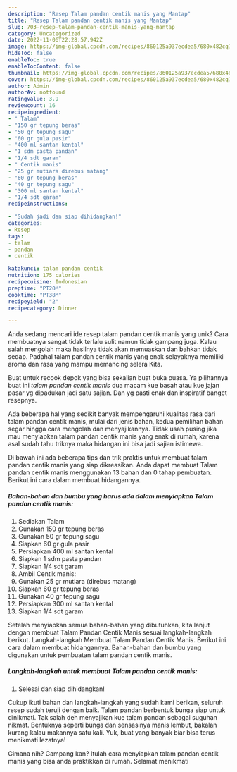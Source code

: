 ```yaml
---
description: "Resep Talam pandan centik manis yang Mantap"
title: "Resep Talam pandan centik manis yang Mantap"
slug: 703-resep-talam-pandan-centik-manis-yang-mantap
category: Uncategorized
date: 2022-11-06T22:28:57.942Z
image: https://img-global.cpcdn.com/recipes/860125a937ecdea5/680x482cq70/talam-pandan-centik-manis-foto-resep-utama.jpg
hideToc: false
enableToc: true
enableTocContent: false
thumbnail: https://img-global.cpcdn.com/recipes/860125a937ecdea5/680x482cq70/talam-pandan-centik-manis-foto-resep-utama.jpg
cover: https://img-global.cpcdn.com/recipes/860125a937ecdea5/680x482cq70/talam-pandan-centik-manis-foto-resep-utama.jpg
author: Admin
authorAv: notfound
ratingvalue: 3.9
reviewcount: 16
recipeingredient:
- " Talam"
- "150 gr tepung beras"
- "50 gr tepung sagu"
- "60 gr gula pasir"
- "400 ml santan kental"
- "1 sdm pasta pandan"
- "1/4 sdt garam"
- " Centik manis"
- "25 gr mutiara direbus matang"
- "60 gr tepung beras"
- "40 gr tepung sagu"
- "300 ml santan kental"
- "1/4 sdt garam"
recipeinstructions:

- "Sudah jadi dan siap dihidangkan!"
categories:
- Resep
tags:
- talam
- pandan
- centik

katakunci: talam pandan centik 
nutrition: 175 calories
recipecuisine: Indonesian
preptime: "PT20M"
cooktime: "PT38M"
recipeyield: "2"
recipecategory: Dinner

---
```





Anda sedang mencari ide resep talam pandan centik manis yang unik? Cara membuatnya sangat tidak terlalu sulit namun tidak gampang juga. Kalau salah mengolah maka hasilnya tidak akan memuaskan dan bahkan tidak sedap. Padahal talam pandan centik manis yang enak selayaknya memiliki aroma dan rasa yang mampu memancing selera Kita.





Buat untuk recook depok yang bisa sekalian buat buka puasa. Ya pilihannya buat ini *talam pandan centik manis* dua macam kue basah atau kue jajan pasar yg dipadukan jadi satu sajian. Dan yg pasti enak dan inspiratif banget resepnya.

Ada beberapa hal yang sedikit banyak mempengaruhi kualitas rasa dari talam pandan centik manis, mulai dari jenis bahan, kedua pemilihan bahan segar hingga cara mengolah dan menyajikannya. Tidak usah pusing jika mau menyiapkan talam pandan centik manis yang enak di rumah, karena asal sudah tahu triknya maka hidangan ini bisa jadi sajian istimewa.






Di bawah ini ada beberapa tips dan trik praktis untuk membuat talam pandan centik manis yang siap dikreasikan. Anda dapat membuat Talam pandan centik manis menggunakan 13 bahan dan 0 tahap pembuatan. Berikut ini cara dalam membuat hidangannya.

<!--inarticleads1-->

##### Bahan-bahan dan bumbu yang harus ada dalam menyiapkan Talam pandan centik manis:

1. Sediakan  Talam
1. Gunakan 150 gr tepung beras
1. Gunakan 50 gr tepung sagu
1. Siapkan 60 gr gula pasir
1. Persiapkan 400 ml santan kental
1. Siapkan 1 sdm pasta pandan
1. Siapkan 1/4 sdt garam
1. Ambil  Centik manis:
1. Gunakan 25 gr mutiara (direbus matang)
1. Siapkan 60 gr tepung beras
1. Gunakan 40 gr tepung sagu
1. Persiapkan 300 ml santan kental
1. Siapkan 1/4 sdt garam


Setelah menyiapkan semua bahan-bahan yang dibutuhkan, kita lanjut dengan membuat Talam Pandan Centik Manis sesuai langkah-langkah berikut. Langkah-langkah Membuat Talam Pandan Centik Manis. Berikut ini cara dalam membuat hidangannya. Bahan-bahan dan bumbu yang digunakan untuk pembuatan talam pandan centik manis. 

<!--inarticleads2-->

##### Langkah-langkah untuk membuat Talam pandan centik manis:


1. Selesai dan siap dihidangkan!

Cukup ikuti bahan dan langkah-langkah yang sudah kami berikan, seluruh resep sudah teruji dengan baik. Talam pandan berbentuk bunga siap untuk dinikmati. Tak salah deh menyajikan kue talam pandan sebagai suguhan nikmat. Bentuknya seperti bunga dan sensasinya manis lembut, bakalan kurang kalau makannya satu kali. Yuk, buat yang banyak biar bisa terus menikmati lezatnya! 

Gimana nih? Gampang kan? Itulah cara menyiapkan talam pandan centik manis yang bisa anda praktikkan di rumah. Selamat menikmati
